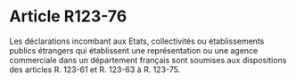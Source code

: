 # Article R123-76

Les déclarations incombant aux Etats, collectivités ou établissements publics étrangers qui établissent une représentation ou une agence commerciale dans un département français sont soumises aux dispositions des articles R. 123-61 et R. 123-63 à R. 123-75.
